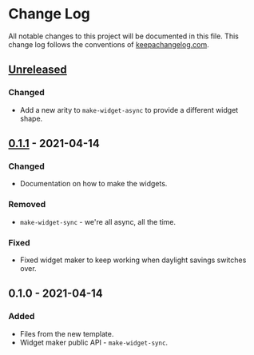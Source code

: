 # Change Log
All notable changes to this project will be documented in this file. This change log follows the conventions of [keepachangelog.com](http://keepachangelog.com/).

## [Unreleased]
### Changed
- Add a new arity to `make-widget-async` to provide a different widget shape.

## [0.1.1] - 2021-04-14
### Changed
- Documentation on how to make the widgets.

### Removed
- `make-widget-sync` - we're all async, all the time.

### Fixed
- Fixed widget maker to keep working when daylight savings switches over.

## 0.1.0 - 2021-04-14
### Added
- Files from the new template.
- Widget maker public API - `make-widget-sync`.

[Unreleased]: https://github.com/your-name/sqsaws-clj/compare/0.1.1...HEAD
[0.1.1]: https://github.com/your-name/sqsaws-clj/compare/0.1.0...0.1.1

